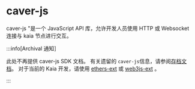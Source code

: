 # caver-js

caver-js "是一个 JavaScript API 库，允许开发人员使用 HTTP 或 Websocket 连接与 kaia 节点进行交互。

:::info[Archival 通知］

此处不再提供 caver-js SDK 文档。 有关遗留的 `caver-js`信息，请参阅[存档文档](https://docs.klaytn.foundation/docs/references/sdk/caver-js/)。 对于当前的 Kaia 开发，请使用 [ethers-ext](../ethers-ext/getting-started.md) 或 [web3js-ext](../web3js-ext/getting-started.md) 。

:::